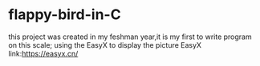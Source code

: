# flappy-bird-in-C
this project was created in my feshman year,it is my first to write program on this scale;
using the EasyX to display the picture
EasyX link:https://easyx.cn/
